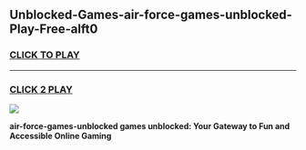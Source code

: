 
## Unblocked-Games-air-force-games-unblocked-Play-Free-alft0
<h3>
<a href="https://premium76.site?title=air-force-games-unblocked&ref=18A1">CLICK TO PLAY</a></h3>
<hr>

<h3>
<a href="https://premium76.site?title=air-force-games-unblocked&ref=18A1">CLICK 2 PLAY</a>
  
</h3>

<a href="https://premium76.site?title=air-force-games-unblocked&ref=18A1"><img src="https://clearcache.store/games.png"></a>


**air-force-games-unblocked games unblocked: Your Gateway to Fun and Accessible Online Gaming**
